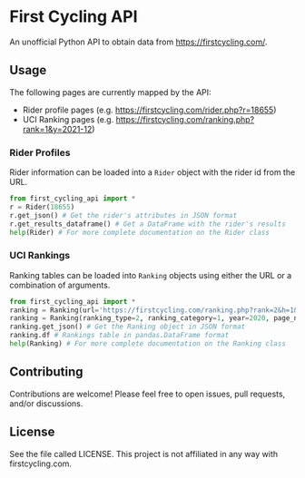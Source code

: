 # First Cycling API

An unofficial Python API to obtain data from https://firstcycling.com/.

## Usage

The following pages are currently mapped by the API:
- Rider profile pages (e.g. https://firstcycling.com/rider.php?r=18655)
- UCI Ranking pages (e.g. https://firstcycling.com/ranking.php?rank=1&y=2021-12)

### Rider Profiles
Rider information can be loaded into a `Rider` object with the rider id from the URL.

```python
from first_cycling_api import *
r = Rider(18655)
r.get_json() # Get the rider's attributes in JSON format
r.get_results_dataframe() # Get a DataFrame with the rider's results
help(Rider) # For more complete documentation on the Rider class
```

### UCI Rankings
Ranking tables can be loaded into `Ranking` objects using either the URL or a combination of arguments.

```python
from first_cycling_api import *
ranking = Ranking(url='https://firstcycling.com/ranking.php?rank=2&h=1&y=2020&u23=&page=2') # Using the URL
ranking = Ranking(ranking_type=2, ranking_category=1, year=2020, page_num=2) # Using arguments
ranking.get_json() # Get the Ranking object in JSON format
ranking.df # Rankings table in pandas.DataFrame format
help(Ranking) # For more complete documentation on the Ranking class
```

## Contributing
Contributions are welcome! Please feel free to open issues, pull requests, and/or discussions.

## License
See the file called LICENSE. This project is not affiliated in any way with firstcycling.com.
